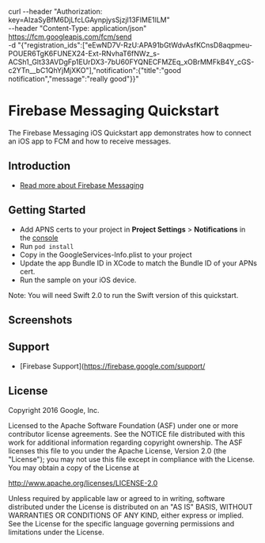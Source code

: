 
curl --header "Authorization: key=AIzaSyBfM6DjLfcLGAynpjysSjzjl13FlME1lLM" \
--header "Content-Type: application/json" https://fcm.googleapis.com/fcm/send \
-d "{\"registration_ids\":[\"eEwND7V-RzU:APA91bGtWdvAsfKCnsD8aqpmeu-POUER6TgK6FUNEX24-Ext-RNvhaT6fNWz_s-ACSh1_Glt33AVDgFp1EUrDX3-7bU60FYQNECFMZEq_xOBrMMFkB4Y_cGS-c2YTn__bC1QhYjMjXKO\"],\"notification\":{\"title\":\"good notification\",\"message\":\"really good\"}}"

Firebase Messaging Quickstart
=============================

The Firebase Messaging iOS Quickstart app demonstrates how to connect
an iOS app to FCM and how to receive messages.

Introduction
------------

- [Read more about Firebase Messaging](https://firebase.google.com/docs/cloud-messaging)

Getting Started
---------------

- Add APNS certs to your project in **Project Settings** > **Notifications** in the [console](https://console.firebase.google.com)
- Run `pod install`
- Copy in the GoogleServices-Info.plist to your project
- Update the app Bundle ID in XCode to match the Bundle ID of your APNs cert.
- Run the sample on your iOS device.

Note: You will need Swift 2.0 to run the Swift version of this quickstart.

Screenshots
-----------

Support
-------

- [Firebase Support](https://firebase.google.com/support/

License
-------

Copyright 2016 Google, Inc.

Licensed to the Apache Software Foundation (ASF) under one or more contributor
license agreements.  See the NOTICE file distributed with this work for
additional information regarding copyright ownership.  The ASF licenses this
file to you under the Apache License, Version 2.0 (the "License"); you may not
use this file except in compliance with the License.  You may obtain a copy of
the License at

  http://www.apache.org/licenses/LICENSE-2.0

Unless required by applicable law or agreed to in writing, software
distributed under the License is distributed on an "AS IS" BASIS, WITHOUT
WARRANTIES OR CONDITIONS OF ANY KIND, either express or implied.  See the
License for the specific language governing permissions and limitations under
the License.
